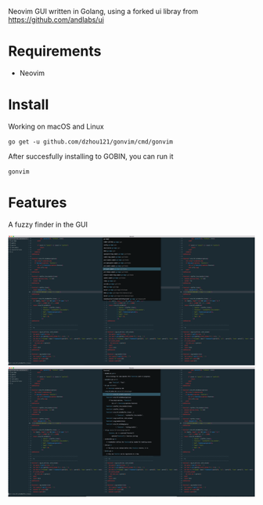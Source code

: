 Neovim GUI written in Golang, using a forked ui libray from https://github.com/andlabs/ui

# Requirements
- Neovim

# Install
Working on macOS and Linux
```
go get -u github.com/dzhou121/gonvim/cmd/gonvim
```

After succesfully installing to GOBIN, you can run it
```
gonvim
```

# Features

A fuzzy finder in the GUI

![Readme](./screen1.png)
![Readme](./screen2.png)
